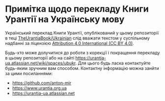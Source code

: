 # Примітка щодо перекладу Книги Урантії на Українську мову

Український переклад Книги Урантії, опублікований у цьому репозиторії в
теці [TheUrantiaBook/Ukrainian](https://github.com/anton-mir/urantia/tree/main/TheUrantiaBook/Ukrainian) слід вважати текстом у суспільному надбанні
за ліцензією [Attribution 4.0 International (CC BY 4.0)](https://creativecommons.org/licenses/by/4.0/deed.uk).

Будь-хто може долучитися до роботи з корекції і покращення перекладу в цьому
репозиторії або на сайті https://urantia-ua.atlassian.net/wiki/spaces/ubukr.
Для цього будь ласка контактуйте будь-яким зручним вам способом. Контактну інформацію можна занйти за цими посиланнями:

* https://github.com/anton-mir
* https://www.urantia.org.ua
* https://urantia-ua.atlassian.net
